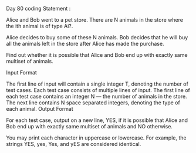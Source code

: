 Day 80 coding Statement : 

Alice and Bob went to a pet store. There are N animals in the store where the ith animal is of type Ai?.

Alice decides to buy some of these N animals. Bob decides that he will buy all the animals left in the store after Alice has made the purchase.

Find out whether it is possible that Alice and Bob end up with exactly same multiset of animals.

Input Format

The first line of input will contain a single integer T, denoting the number of test cases.
Each test case consists of multiple lines of input.
The first line of each test case contains an integer N — the number of animals in the store.
The next line contains N space separated integers, denoting the type of each animal.
Output Format

For each test case, output on a new line, YES, if it is possible that Alice and Bob end up with exactly same multiset of animals and NO otherwise.

You may print each character in uppercase or lowercase. For example, the strings YES, yes, Yes, and yES are considered identical.